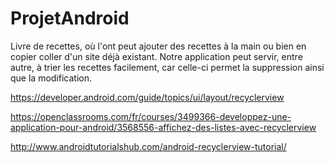 # ProjetAndroid

Livre de recettes, où l'ont peut ajouter des recettes à la main ou bien en copier coller d'un site déjà existant.
Notre application peut servir, entre autre, à trier les recettes facilement, car celle-ci permet la suppression ainsi que la modification.

https://developer.android.com/guide/topics/ui/layout/recyclerview

https://openclassrooms.com/fr/courses/3499366-developpez-une-application-pour-android/3568556-affichez-des-listes-avec-recyclerview

http://www.androidtutorialshub.com/android-recyclerview-tutorial/